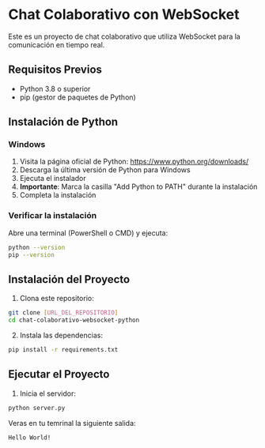 # Chat Colaborativo con WebSocket

Este es un proyecto de chat colaborativo que utiliza WebSocket para la comunicación en tiempo real.

## Requisitos Previos

- Python 3.8 o superior
- pip (gestor de paquetes de Python)

## Instalación de Python

### Windows

1. Visita la página oficial de Python: https://www.python.org/downloads/
2. Descarga la última versión de Python para Windows
3. Ejecuta el instalador
4. **Importante**: Marca la casilla "Add Python to PATH" durante la instalación
5. Completa la instalación

### Verificar la instalación

Abre una terminal (PowerShell o CMD) y ejecuta:

```bash
python --version
pip --version
```

## Instalación del Proyecto

1. Clona este repositorio:

```bash
git clone [URL_DEL_REPOSITORIO]
cd chat-colaborativo-websocket-python
```

2. Instala las dependencias:

```bash
pip install -r requirements.txt
```

## Ejecutar el Proyecto

1. Inicia el servidor:

```bash
python server.py
```

Veras en tu temrinal la siguiente salida:

```
Hello World!
```

